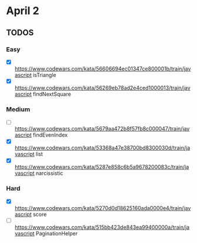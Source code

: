 # April 2

## TODOS

### Easy

- [x] <https://www.codewars.com/kata/56606694ec01347ce800001b/train/javascript> isTriangle
- [x] <https://www.codewars.com/kata/56269eb78ad2e4ced1000013/train/javascript> findNextSquare

### Medium

- [ ] <https://www.codewars.com/kata/5679aa472b8f57fb8c000047/train/javascript> findEvenIndex
- [x] <https://www.codewars.com/kata/53368a47e38700bd8300030d/train/javascript> list
- [x] <https://www.codewars.com/kata/5287e858c6b5a9678200083c/train/javascript> narcissistic

### Hard

- [x] <https://www.codewars.com/kata/5270d0d18625160ada0000e4/train/javascript> score
- [ ] <https://www.codewars.com/kata/515bb423de843ea99400000a/train/javascript> PaginationHelper
